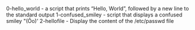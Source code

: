 0-hello_world - 
 a script that prints “Hello, World”, followed by a new line to the standard output
1-confused_smiley -  script that displays a confused smiley "(Ôo)'
2-hellofile - Display the content of the /etc/passwd file
